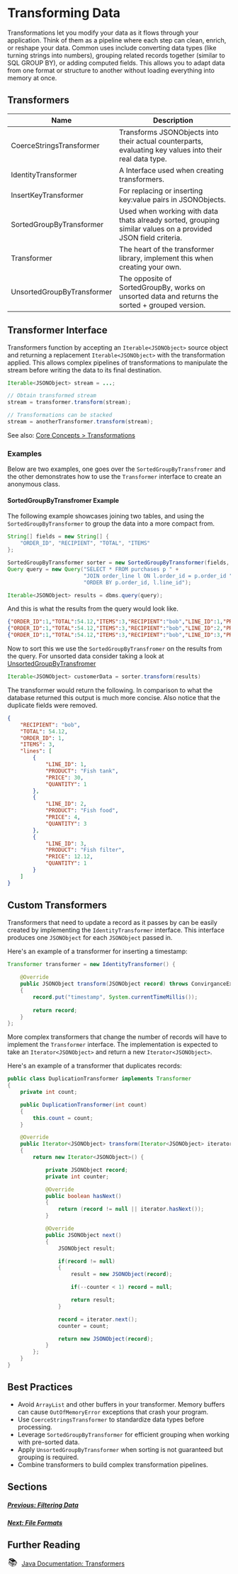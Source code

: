 # Transforming Data

Transformations let you modify your data as it flows through your application. Think of them as a pipeline where each step can clean, enrich, or reshape your data. Common uses include converting data types (like turning strings into numbers), grouping related records together (similar to SQL GROUP BY), or adding computed fields. This allows you to adapt data from one format or structure to another without loading everything into memory at once.

## Transformers

| Name                       | Description                                                                                                  |
| -------------------------- | ------------------------------------------------------------------------------------------------------------ |
| CoerceStringsTransformer   | Transforms JSONObjects into their actual counterparts, evaluating key values into their real data type.      |
| IdentityTransformer        | A Interface used when creating transformers.                                                                 |
| InsertKeyTransformer       | For replacing or inserting key:value pairs in JSONObjects.                                                   |
| SortedGroupByTransformer   | Used when working with data thats already sorted, grouping similar values on a provided JSON field criteria. |
| Transformer                | The heart of the transformer library, implement this when creating your own.                                 |
| UnsortedGroupByTransformer | The opposite of SortedGroupBy, works on unsorted data and returns the sorted + grouped version.              |

## Transformer Interface

Transformers function by accepting an `Iterable<JSONObject>` source object and
returning a replacement `Iterable<JSONObject>` with the transformation applied.
This allows complex pipelines of transformations to manipulate the stream before
writing the data to its final destination.

```java
Iterable<JSONObject> stream = ...;

// Obtain transformed stream
stream = transformer.transform(stream);

// Transformations can be stacked
stream = anotherTransformer.transform(stream);

```

See also: [Core Concepts > Transformations](concepts.md#transformations)

### Examples

Below are two examples, one goes over the `SortedGroupByTransfromer` and the other demonstrates how to use the `Transformer` interface to create an anonymous class.

#### SortedGroupByTransfromer Example

The following example showcases joining two tables, and using the `SortedGroupByTransformer` to group the data into a more compact from.

```java
String[] fields = new String[] {
    "ORDER_ID", "RECIPIENT", "TOTAL", "ITEMS"
};

SortedGroupByTransformer sorter = new SortedGroupByTransformer(fields, "lines");
Query query = new Query("SELECT * FROM purchases p " +
                        "JOIN order_line l ON l.order_id = p.order_id " +
                        "ORDER BY p.order_id, l.line_id");

Iterable<JSONObject> results = dbms.query(query);

```

And this is what the results from the query would look like.

```json
{"ORDER_ID":1,"TOTAL":54.12,"ITEMS":3,"RECIPIENT":"bob","LINE_ID":1,"PRODUCT":"Fish tank","PRICE":30.00,"QUANTITY":1},
{"ORDER_ID":1,"TOTAL":54.12,"ITEMS":3,"RECIPIENT":"bob","LINE_ID":2,"PRODUCT":"Fish food","PRICE":4.00,"QUANTITY":3},
{"ORDER_ID":1,"TOTAL":54.12,"ITEMS":3,"RECIPIENT":"bob","LINE_ID":3,"PRODUCT":"Fish filter","PRICE":12.12,"QUANTITY":1}
```

Now to sort this we use the `SortedGroupByTransfromer` on the results from the query. For unsorted data consider taking a look at [UnsortedGroupByTransfromer](https://docs.invirgance.com/javadocs/convirgance/latest/com/invirgance/convirgance/transform/UnsortedGroupByTransformer.html)

```java
Iterable<JSONObject> customerData = sorter.transform(results)
```

The transformer would return the following. In comparison to what the database returned this output is much more concise. Also notice that the duplicate fields were removed.

```json
{
	"RECIPIENT": "bob",
	"TOTAL": 54.12,
	"ORDER_ID": 1,
	"ITEMS": 3,
	"lines": [
		{
			"LINE_ID": 1,
			"PRODUCT": "Fish tank",
			"PRICE": 30,
			"QUANTITY": 1
		},
		{
			"LINE_ID": 2,
			"PRODUCT": "Fish food",
			"PRICE": 4,
			"QUANTITY": 3
		},
		{
			"LINE_ID": 3,
			"PRODUCT": "Fish filter",
			"PRICE": 12.12,
			"QUANTITY": 1
		}
	]
}
```

## Custom Transformers

Transformers that need to update a record as it passes by can be easily created
by implementing the `IdentityTransformer` interface. This interface produces
one `JSONObject` for each `JSONObject` passed in. 

Here's an example of a transformer for inserting a timestamp:

```java
Transformer transformer = new IdentityTransformer() {
            
    @Override
    public JSONObject transform(JSONObject record) throws ConvirganceException
    {
        record.put("timestamp", System.currentTimeMillis());
                
        return record;
    }
};
```

More complex transformers that change the number of records will have to implement
the `Transformer` interface. The implementation is expected to take an
`Iterator<JSONObject>` and return a new `Iterator<JSONObject>`.

Here's an example of a transformer that duplicates records:

```java
public class DuplicationTransformer implements Transformer
{
    private int count;

    public DuplicationTransformer(int count)
    {
        this.count = count;
    }

    @Override
    public Iterator<JSONObject> transform(Iterator<JSONObject> iterator) 
    {
        return new Iterator<JSONObject>() {

            private JSONObject record;
            private int counter;

            @Override
            public boolean hasNext() 
            {
                return (record != null || iterator.hasNext());
            }

            @Override
            public JSONObject next() 
            {
                JSONObject result;

                if(record != null)
                {
                    result = new JSONObject(record);

                    if(--counter < 1) record = null;

                    return result;
                }

                record = iterator.next();
                counter = count;

                return new JSONObject(record);
            }
        };
    }
}
```

## Best Practices

- Avoid `ArrayList` and other buffers in your transformer. Memory buffers can cause `OutOfMemoryError` exceptions that crash your program.
- Use `CoerceStringsTransformer` to standardize data types before processing.
- Leverage `SortedGroupByTransformer` for efficient grouping when working with pre-sorted data.
- Apply `UnsortedGroupByTransformer` when sorting is not guaranteed but grouping is required.
- Combine transformers to build complex transformation pipelines.

## Sections

##### [Previous: Filtering Data](./filtering-data?id=filters)

##### [Next: File Formats](./file-formats?id=file-formats)

## Further Reading

<div style="display: flex; align-items: center; gap: 8px; margin-bottom: 16px">
  <span style="display: flex; align-items: center; justify-content: center;font-size:20px; width: 24px; height: 24px">📚</span>
  <a href="https://docs.invirgance.com/javadocs/convirgance/latest/com/invirgance/convirgance/transform/package-summary.html">Java Documentation: Transformers</a>
</div>
